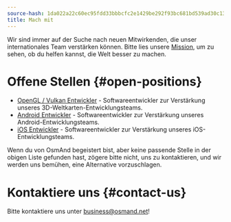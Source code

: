 ```yaml
---
source-hash: 1da022a22c60ec95fdd33bbbcfc2e1429be292f93bc681bd539ad30c139aacc4
title: Mach mit
---
```

Wir sind immer auf der Suche nach neuen Mitwirkenden, die unser internationales Team verstärken können. Bitte lies unsere [Mission](./mission.md), um zu sehen, ob du helfen kannst, die Welt besser zu machen.

# Offene Stellen {#open-positions}

- [OpenGL / Vulkan Entwickler](./opengl-vulkan-dev.md) - Softwareentwickler zur Verstärkung unseres 3D-Weltkarten-Entwicklungsteams.
- [Android Entwickler](./android-dev.md) - Softwareentwickler zur Verstärkung unseres Android-Entwicklungsteams.
- [iOS Entwickler](./ios-dev.md) - Softwareentwickler zur Verstärkung unseres iOS-Entwicklungsteams.

Wenn du von OsmAnd begeistert bist, aber keine passende Stelle in der obigen Liste gefunden hast, zögere bitte nicht, uns zu kontaktieren, und wir werden uns bemühen, eine Alternative vorzuschlagen.

# Kontaktiere uns {#contact-us}

Bitte kontaktiere uns unter business@osmand.net!